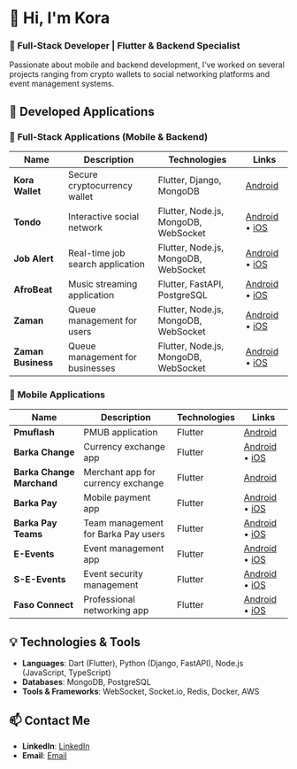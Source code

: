 # 👋 Hi, I'm Kora

### 🚀 Full-Stack Developer | Flutter & Backend Specialist

Passionate about mobile and backend development, I've worked on several projects ranging from crypto wallets to social networking platforms and event management systems.

## 📱 Developed Applications

### 🔹 **Full-Stack Applications (Mobile & Backend)**

| Name               | Description                      | Technologies                         | Links                                                                                                                                            |
| ------------------ | -------------------------------- | ------------------------------------ | ------------------------------------------------------------------------------------------------------------------------------------------------ |
| **Kora Wallet**    | Secure cryptocurrency wallet     | Flutter, Django, MongoDB             | [Android](https://play.google.com/store/apps/details?id=com.kora.koracryptowallet)                                                               |
| **Tondo**          | Interactive social network       | Flutter, Node.js, MongoDB, WebSocket | [Android](https://play.google.com/store/apps/details?id=com.kora.tondo) • [iOS](https://apps.apple.com/app/tondo/id6444768401)                   |
| **Job Alert**      | Real-time job search application | Flutter, Node.js, MongoDB, WebSocket | [Android](https://play.google.com/store/apps/details?id=com.kora.job_alert) • [iOS](https://apps.apple.com/app/job-alert/id6499074038)           |
| **AfroBeat**       | Music streaming application      | Flutter, FastAPI, PostgreSQL         | [Android](https://play.google.com/store/apps/details?id=com.kora.afrobeat) • [iOS](https://apps.apple.com/app/afrobeat/id6504729763)             |
| **Zaman**          | Queue management for users       | Flutter, Node.js, MongoDB, WebSocket | [Android](https://play.google.com/store/apps/details?id=com.kora.zaman) • [iOS](https://apps.apple.com/app/zaman/id6569246700)                   |
| **Zaman Business** | Queue management for businesses  | Flutter, Node.js, MongoDB, WebSocket | [Android](https://play.google.com/store/apps/details?id=com.kora.zaman_business) • [iOS](https://apps.apple.com/app/zaman-business/id6569246779) |

### 🔹 **Mobile Applications**

| Name                      | Description                         | Technologies | Links                                                                                                                                                   |
| ------------------------- | ----------------------------------- | ------------ | ------------------------------------------------------------------------------------------------------------------------------------------------------- |
| **Pmuflash**              | PMUB application                    | Flutter      | [Android](https://www.pmuflash.com/telecharger)                                                                                                         |
| **Barka Change**          | Currency exchange app               | Flutter      | [Android](https://play.google.com/store/apps/details?id=com.barkalab.barkachange) • [iOS](https://apps.apple.com/app/barka-change/id6444768314)         |
| **Barka Change Marchand** | Merchant app for currency exchange  | Flutter      | [Android](https://play.google.com/store/apps/details?id=com.barkalab.barkamerchant)                                                                     |
| **Barka Pay**             | Mobile payment app                  | Flutter      | [Android](https://play.google.com/store/apps/details?id=com.barkalab.barkapay) • [iOS](https://apps.apple.com/app/barkapay/id6450462176)                |
| **Barka Pay Teams**       | Team management for Barka Pay users | Flutter      | [Android](https://play.google.com/store/apps/details?id=com.barkalab.barkapay_teams) • [iOS](https://apps.apple.com/app/barkapay-teams/id6502941100)    |
| **E-Events**              | Event management app                | Flutter      | [Android](https://play.google.com/store/apps/details?id=com.ultra.e_events) • [iOS](https://apps.apple.com/app/e-events/id6451492104)                   |
| **S-E-Events**            | Event security management           | Flutter      | [Android](https://play.google.com/store/apps/details?id=com.ultra.e_events_security) • [iOS](https://apps.apple.com/app/e-events-scanning/id6451141084) |
| **Faso Connect**          | Professional networking app         | Flutter      | [Android](https://play.google.com/store/apps/details?id=com.ultra.fasoconnect) • [iOS](https://apps.apple.com/app/faso-connect/id6460859537)            |

## 💡 Technologies & Tools

* **Languages**: Dart (Flutter), Python (Django, FastAPI), Node.js (JavaScript, TypeScript)
* **Databases**: MongoDB, PostgreSQL
* **Tools & Frameworks**: WebSocket, Socket.io, Redis, Docker, AWS

## 📫 Contact Me

* **LinkedIn**: [LinkedIn](https://www.linkedin.com/in/landry-nignan-5317921a6)
* **Email**: [Email](mailto:koracryptowallet@gmail.com)

